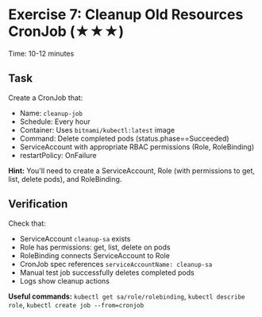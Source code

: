 # Exercise 7: Cleanup Old Resources CronJob (★★★)

Time: 10-12 minutes

## Task

Create a CronJob that:

- Name: `cleanup-job`
- Schedule: Every hour
- Container: Uses `bitnami/kubectl:latest` image
- Command: Delete completed pods (status.phase==Succeeded)
- ServiceAccount with appropriate RBAC permissions (Role, RoleBinding)
- restartPolicy: OnFailure

**Hint:** You'll need to create a ServiceAccount, Role (with permissions to get, list, delete pods), and RoleBinding.

## Verification

Check that:

- ServiceAccount `cleanup-sa` exists
- Role has permissions: get, list, delete on pods
- RoleBinding connects ServiceAccount to Role
- CronJob spec references `serviceAccountName: cleanup-sa`
- Manual test job successfully deletes completed pods
- Logs show cleanup actions

**Useful commands:** `kubectl get sa/role/rolebinding`, `kubectl describe role`, `kubectl create job --from=cronjob`
